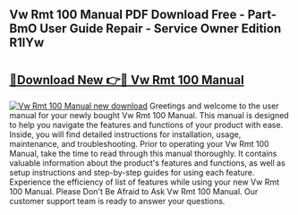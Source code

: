 ## Vw Rmt 100 Manual PDF Download Free - Part-BmO User Guide Repair - Service Owner Edition R1lYw

# <h2><a href="http://bc76633.oget.top/?id=Vw+Rmt+100+Manual">🔗Download New 👉🔴 Vw Rmt 100 Manual</a></h2>

[![Vw Rmt 100 Manual new download](https://i.imgur.com/5g1atiW.png)](http://bc76633.oget.top/?id=Vw+Rmt+100+Manual)
Greetings and welcome to the user manual for your newly bought Vw Rmt 100 Manual. This manual is designed to help you navigate the features and functions of your product with ease. Inside, you will find detailed instructions for installation, usage, maintenance, and troubleshooting. Prior to operating your Vw Rmt 100 Manual, take the time to read through this manual thoroughly. It contains valuable information about the product's features and functions, as well as setup instructions and step-by-step guides for using each feature. Experience the efficiency of list of features while using your new Vw Rmt 100 Manual. Please Don't Be Afraid to Ask Vw Rmt 100 Manual. Our customer support team is ready to answer your questions.
